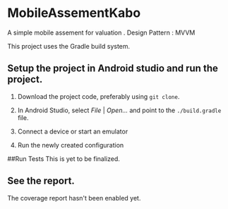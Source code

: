 # MobileAssementKabo
A simple mobile assement for valuation .
Design Pattern : MVVM

This project uses the Gradle build system.

## Setup the project in Android studio and run the project.

1. Download the project code, preferably using `git clone`.
1. In Android Studio, select *File* | *Open...* and point to the `./build.gradle` file.

1. Connect a device or start an emulator
1. Run the newly created configuration

##Run Tests
This is yet to be finalized.

## See the report.

The coverage report hasn't been enabled yet.